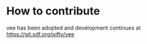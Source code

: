 # How to contribute

vee has been adopted and development continues at https://git.sdf.org/pifty/vee
